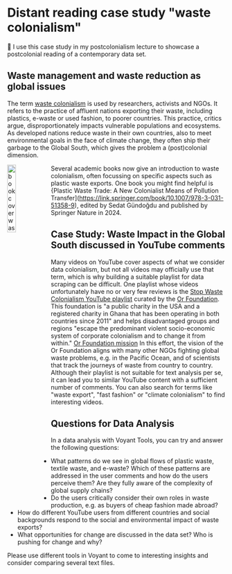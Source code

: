 # Distant reading case study "waste colonialism"

:book: I use this case study in my postcolonialism lecture to showcase a postcolonial reading of a contemporary data set.

## Waste management and waste reduction as global issues

The term [waste colonialism](https://stopwastecolonialism.org/) is used by researchers, activists and NGOs. It refers to the practice of affluent nations exporting their waste, including plastics, e-waste or used fashion, to poorer countries. This practice, critics argue, disproportionately impacts vulnerable populations and ecosystems. As developed nations reduce waste in their own countries, also to meet environmental goals in the face of climate change, they often ship their garbage to the Global South, which gives the problem a (post)colonial dimension.

<img src="https://mikroplastik.org/wp-content/uploads/2024/03/Basliksiz-1.jpg" alt="book cover waste" style="float: left; width: 20%;">

Several academic books now give an introduction to waste colonialism, often focussing on specific aspects such as plastic waste exports. One book you might find helpful is {Plastic Waste Trade: A New Colonialist Means of Pollution Transfer](https://link.springer.com/book/10.1007/978-3-031-51358-9), edited by Sedat Gündoğdu and published by Springer Nature in 2024.

## Case Study: Waste Impact in the Global South discussed in YouTube comments

Many videos on YouTube cover aspects of what we consider data colonialism, but not all videos may officially use that term, which is why building a suitable playlist for data scraping can be difficult. One playlist whose videos unfortunately have no or very few reviews is the [Stop Waste Colonialism YouTube playlist](https://www.youtube.com/playlist?list=PL9MlUgj6K-_ihjD1IlNvjS4uKI6Q--xjP) curated by the [Or Foundation](https://theor.org/). This foundation is "a public charity in the USA and a registered charity in Ghana that has been operating in both countries since 2011" and helps disadvantaged groups and regions "escape the predominant violent socio-economic system of corporate colonialism and to change it from within." [Or Foundation mission](https://theor.org/mission) In this effort, the vision of the Or Foundation aligns with many other NGOs fighting global waste problems, e.g. in the Pacific Ocean, and of scientists that track the journeys of waste from country to country. Although their playlist is not suitable for text analysis per se, it can lead you to similar YouTube content with a sufficient number of comments. You can also search for terms like "waste export", "fast fashion" or "climate colonialism" to find interesting videos. 

## Questions for Data Analysis

In a data analysis with Voyant Tools, you can try and answer the following questions:

- What patterns do we see in global flows of plastic waste, textile waste, and e-waste? Which of these patterns are addressed in the user comments and how do the users perceive them? Are they fully aware of the complexity of global supply chains?
- Do the users critically consider their own roles in waste production, e.g. as buyers of cheap fashion made abroad?
- How do different YouTube users from different countries and social backgrounds respond to the social and environmental impact of waste exports?
- What opportunities for change are discussed in the data set? Who is pushing for change and why?

Please use different tools in Voyant to come to interesting insights and consider comparing several text files.
